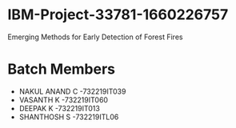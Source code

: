 # IBM-Project-33781-1660226757
Emerging Methods for Early Detection of Forest Fires

# Batch Members
 * NAKUL ANAND C -732219IT039
 * VASANTH K     -732219IT060
 * DEEPAK K      -732219IT013
 * SHANTHOSH S   -732219ITL06
